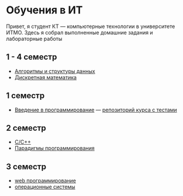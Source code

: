 # Обучения в ИТ

Привет, я студент КТ — компьютерные технологии в университете ИТМО.
Здесь я собрал выполненные домашние задания и лабораторные работы

## 1 - 4 семестр

* [Алгоритмы и структуры данных](algorithms-and-data-structures)
* [Дискретная математика](discrete-mathematics)

## 1 семестр

* [Введение в программирование](prog-intro) — [репозиторий курса с тестами](prog-intro-tests)

## 2 семестр

* [C/C++](C++)
* [Парадигмы программирования](prog-paradigms)

## 3 семестр

* [web программирование](web-development)
* [операционные системы](operating-systems)
